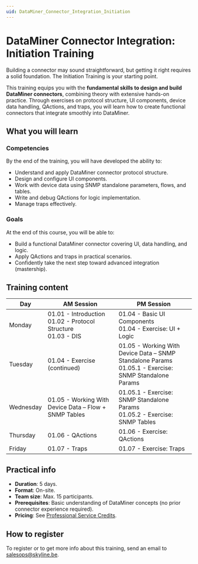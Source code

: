 ```yaml
---
uid: DataMiner_Connector_Integration_Initiation
---
```


# DataMiner Connector Integration: Initiation Training

Building a connector may sound straightforward, but getting it right requires a solid foundation. The Initiation Training is your starting point.

This training equips you with the **fundamental skills to design and build DataMiner connectors**, combining theory with extensive hands-on practice. Through exercises on protocol structure, UI components, device data handling, QActions, and traps, you will learn how to create functional connectors that integrate smoothly into DataMiner.

## What you will learn

### Competencies

By the end of the training, you will have developed the ability to:

- Understand and apply DataMiner connector protocol structure.
- Design and configure UI components.
- Work with device data using SNMP standalone parameters, flows, and tables.
- Write and debug QActions for logic implementation.
- Manage traps effectively.

### Goals

At the end of this course, you will be able to:

- Build a functional DataMiner connector covering UI, data handling, and logic.
- Apply QActions and traps in practical scenarios.
- Confidently take the next step toward advanced integration (mastership).

## Training content

| Day | AM Session | PM Session |
|--|--|--|
| Monday | 01.01 - Introduction <br> 01.02 - Protocol Structure <br> 01.03 - DIS | 01.04 - Basic UI Components <br> 01.04 - Exercise: UI + Logic |
| Tuesday | 01.04 - Exercise (continued) | 01.05 - Working With Device Data – SNMP Standalone Params <br> 01.05.1 - Exercise: SNMP Standalone Params |
| Wednesday | 01.05 - Working With Device Data – Flow + SNMP Tables | 01.05.1 - Exercise: SNMP Standalone Params <br> 01.05.2 - Exercise: SNMP Tables |
| Thursday | 01.06 - QActions | 01.06 - Exercise: QActions |
| Friday | 01.07 - Traps | 01.07 - Exercise: Traps |

## Practical info

- **Duration**: 5 days.
- **Format**: On-site.
- **Team size**: Max. 15 participants.
- **Prerequisites**: Basic understanding of DataMiner concepts (no prior connector experience required).
- **Pricing**: See [Professional Service Credits](xref:Professional_service_credits#dedicated-training).

## How to register

To register or to get more info about this training, send an email to <salesops@skyline.be>.
